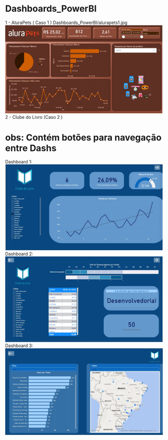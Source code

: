# Dashboards_PowerBI
1 - AluraPets ( Caso 1 )
Dashboards_PowerBI/alurapets1.jpg
![](alurapets1.jpg)
2 - Clube do Livro (Caso 2 ) 
# obs: Contém botões para navegação entre Dashs
Dashboard 1:
![](dash1-Clube-do-livro.jpg)
Dashboard 2:
![](dash2-Clube-do-livro.jpg)
Dashboard 3:
![](dash3-Clube-do-livro.jpg)
